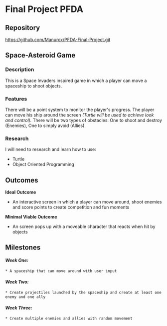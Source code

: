 # Final Project PFDA 

## Repository
https://github.com/Manurox/PFDA-Final-Project.git 

## Space-Asteroid Game
### **Description**
This is a Space Invaders inspired game in which a player can move a spaceship to shoot objects. 

### **Features**
There will be a point system to monitor the player's progress.
The player can move his ship around the screen
    _(Turtle will be used to achieve look and control)._
There will be two types of obstacles:
    One to shoot and destroy (Enemies),
    One to simply avoid (Allies).

### **Research**
I will need to research and learn how to use:
* Turtle
* Object Oriented Programming

## Outcomes
**Ideal Outcome**
* An interactive screen in which a player can move around, shoot enemies and score points to create competition and fun moments

**Minimal Viable Outcome**
* An screen pops up with a moveable character that reacts when hit by objects

## Milestones
#### _Week One:_
    * A spaceship that can move around with user input
#### _Week Two:_
    * Create projectiles launched by the spaceship and create at least one enemy and one ally
#### _Week Three:_
    * Create multiple enemies and allies with random movement


